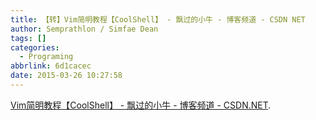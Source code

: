 ```yaml
---
title: 【转】Vim简明教程【CoolShell】 - 飘过的小牛 - 博客频道 - CSDN NET
author: Semprathlon / Simfae Dean
tags: []
categories:
  - Programing
abbrlink: 6d1cacec
date: 2015-03-26 10:27:58
---
```

<a href='http://blog.csdn.net/niushuai666/article/details/7275406'>Vim简明教程【CoolShell】 - 飘过的小牛 - 博客频道 - CSDN.NET</a>.
